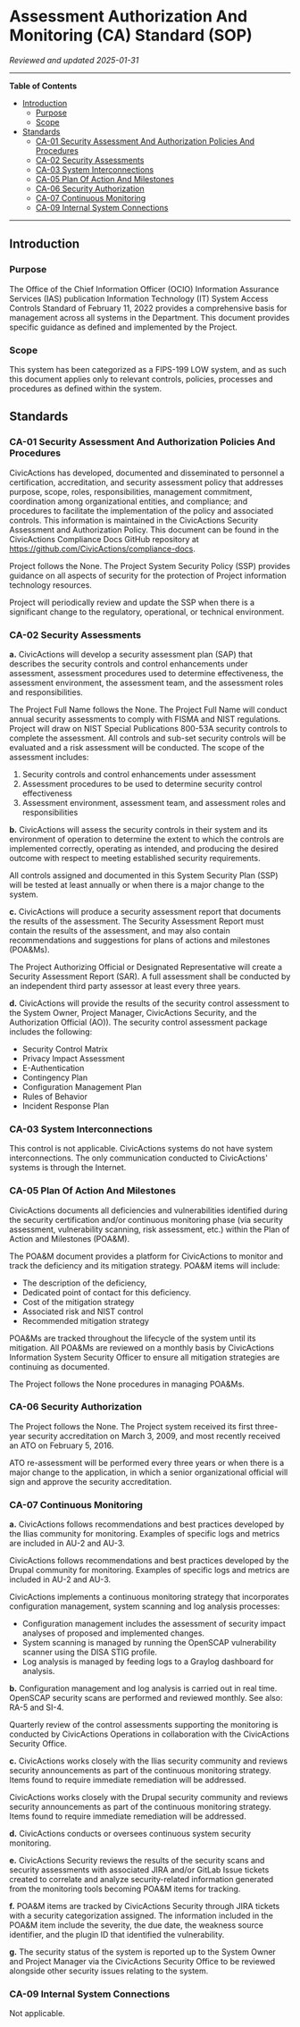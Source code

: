 # Assessment Authorization And Monitoring (CA) Standard (SOP)

*Reviewed and updated 2025-01-31*

----

**Table of Contents**
<!--TOC-->

- [Introduction](#introduction)
  - [Purpose](#purpose)
  - [Scope](#scope)
- [Standards](#standards)
  - [CA-01 Security Assessment And Authorization Policies And Procedures](#ca-01-security-assessment-and-authorization-policies-and-procedures)
  - [CA-02 Security Assessments](#ca-02-security-assessments)
  - [CA-03 System Interconnections](#ca-03-system-interconnections)
  - [CA-05 Plan Of Action And Milestones](#ca-05-plan-of-action-and-milestones)
  - [CA-06 Security Authorization](#ca-06-security-authorization)
  - [CA-07 Continuous Monitoring](#ca-07-continuous-monitoring)
  - [CA-09 Internal System Connections](#ca-09-internal-system-connections)

<!--TOC-->

----

## Introduction

### Purpose

The Office of the Chief Information Officer (OCIO) Information Assurance Services (IAS) publication Information Technology (IT) System Access Controls Standard of February 11, 2022 provides a comprehensive basis for management across all systems in the Department. This document provides specific guidance as defined and implemented by the Project.

### Scope

This system has been categorized as a FIPS-199 LOW system, and as such this document applies only to relevant controls, policies, processes and procedures as defined within the system.

## Standards

### CA-01 Security Assessment And Authorization Policies And Procedures

CivicActions has developed, documented and disseminated to personnel a certification, accreditation, and security assessment policy that addresses purpose, scope, roles, responsibilities, management commitment, coordination among organizational entities, and compliance; and procedures to facilitate the implementation of the policy and associated controls. This information is maintained in the CivicActions Security Assessment and Authorization Policy. This document can be found in the CivicActions Compliance Docs GitHub repository at <https://github.com/CivicActions/compliance-docs>.


Project follows the None. The Project System Security Policy (SSP) provides guidance on all aspects of security for the protection of Project information technology resources.

Project will periodically review and update the SSP when there is a significant change to the regulatory, operational, or technical environment.


### CA-02 Security Assessments

**a.**	CivicActions will develop a security assessment plan (SAP) that describes the security controls and control enhancements under assessment, assessment procedures used to determine effectiveness, the assessment environment, the assessment team, and the assessment roles and responsibilities.


The Project Full Name follows the None. The Project Full Name will conduct annual security assessments to comply with FISMA and NIST regulations. Project will draw on NIST Special Publications 800-53A security controls to complete the assessment. All controls and sub-set security controls will be evaluated and a risk assessment will be conducted. The scope of the assessment includes:

1. Security controls and control enhancements under assessment
2. Assessment procedures to be used to determine security control effectiveness
3. Assessment environment, assessment team, and assessment roles and responsibilities

**b.**	CivicActions will assess the security controls in their system and its environment of operation to determine the extent to which the controls are implemented correctly, operating as intended, and producing the desired outcome with respect to meeting established security requirements.

All controls assigned and documented in this System Security Plan (SSP) will be tested at least annually or when there is a major change to the system.

**c.**	CivicActions will produce a security assessment report that documents the results of the assessment. The Security Assessment Report must contain the results of the assessment, and may also contain recommendations and suggestions for plans of actions and milestones (POA&Ms).


The Project Authorizing Official or Designated Representative will create a Security Assessment Report (SAR). A full assessment shall be conducted by an independent third party assessor at least every three years.

**d.**	CivicActions will provide the results of the security control assessment to the System Owner, Project Manager, CivicActions Security, and the Authorization Official (AO)). The security control assessment package includes the following:

- Security Control Matrix
- Privacy Impact Assessment
- E-Authentication
- Contingency Plan
- Configuration Management Plan
- Rules of Behavior
- Incident Response Plan

### CA-03 System Interconnections

This control is not applicable. CivicActions systems do not have system interconnections. The only communication conducted to CivicActions' systems is through the Internet.


### CA-05 Plan Of Action And Milestones

CivicActions documents all deficiencies and vulnerabilities identified during the security certification and/or continuous monitoring phase (via security assessment, vulnerability scanning, risk assessment, etc.) within the Plan of Action and Milestones (POA&M).

The POA&M document provides a platform for CivicActions to monitor and track the deficiency and its mitigation strategy. POA&M items will include:

- The description of the deficiency,
- Dedicated point of contact for this deficiency.
- Cost of the mitigation strategy
- Associated risk and NIST control
- Recommended mitigation strategy

POA&Ms are tracked throughout the lifecycle of the system until its mitigation. All POA&Ms are reviewed on a monthly basis by CivicActions Information System Security Officer to ensure all mitigation strategies are continuing as documented.


The Project follows the None procedures in managing POA&Ms.


### CA-06 Security Authorization

The Project follows the None. The Project system received its first three-year security accreditation on March 3, 2009, and most recently received an ATO on February 5, 2016.

ATO re-assessment will be performed every three years or when there is a major change to the application, in which a senior organizational official will sign and approve the security accreditation.


### CA-07 Continuous Monitoring

**a.**	CivicActions follows recommendations and best practices developed by the Ilias community for monitoring. Examples of specific logs and metrics are included in AU-2 and AU-3.

CivicActions follows recommendations and best practices developed by the Drupal community for monitoring. Examples of specific logs and metrics are included in AU-2 and AU-3.


CivicActions implements a continuous monitoring strategy that incorporates configuration management, system scanning and log analysis processes:

- Configuration management includes the assessment of security impact analyses of proposed and implemented changes.
- System scanning is managed by running the OpenSCAP vulnerability scanner using the DISA STIG profile.
- Log analysis is managed by feeding logs to a Graylog dashboard for analysis.

**b.**	Configuration management and log analysis is carried out in real time. OpenSCAP security scans are performed and reviewed monthly. See also: RA-5 and SI-4.

Quarterly review of the control assessments supporting the monitoring is conducted by CivicActions Operations in collaboration with the CivicActions Security Office.

**c.**	CivicActions works closely with the Ilias security community and reviews security announcements as part of the continuous monitoring strategy. Items found to require immediate remediation will be addressed.

CivicActions works closely with the Drupal security community and reviews security announcements as part of the continuous monitoring strategy. Items found to require immediate remediation will be addressed.

**d.**	CivicActions conducts or oversees continuous system security monitoring.

**e.**	CivicActions Security reviews the results of the security scans and security assessments with associated JIRA and/or GitLab Issue tickets created to correlate and analyze security-related information generated from the monitoring tools becoming POA&M items for tracking.

**f.**	POA&M items are tracked by CivicActions Security through JIRA tickets with a security categorization assigned. The information included in the POA&M item include the severity, the due date, the weakness source identifier, and the plugin ID that identified the vulnerability.

**g.**	The security status of the system is reported up to the System Owner and Project Manager via the CivicActions Security Office to be reviewed alongside other security issues relating to the system.

### CA-09 Internal System Connections

Not applicable.
